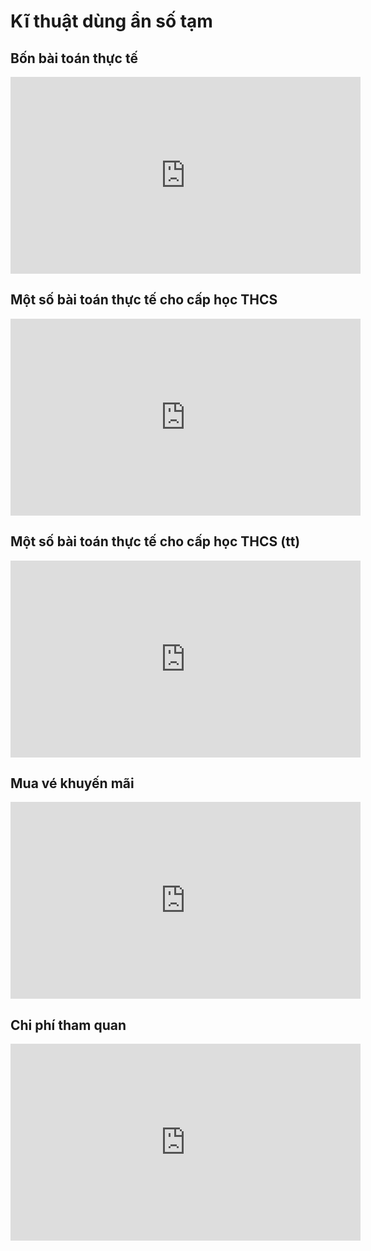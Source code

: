 # Kĩ thuật dùng ẩn số tạm
## Bốn bài toán thực tế
<iframe width="560" height="315" src="https://www.youtube.com/embed/KP8G7WaH1Zg?si=q4U1tB1wcLAFtD8j" title="YouTube video player" frameborder="0" allow="accelerometer; autoplay; clipboard-write; encrypted-media; gyroscope; picture-in-picture; web-share" referrerpolicy="strict-origin-when-cross-origin" allowfullscreen></iframe>

## Một số bài toán thực tế cho cấp học THCS
<iframe width="560" height="315" src="https://www.youtube.com/embed/KP8G7WaH1Zg?si=upCrdc88VzbuNYUJ" title="YouTube video player" frameborder="0" allow="accelerometer; autoplay; clipboard-write; encrypted-media; gyroscope; picture-in-picture; web-share" referrerpolicy="strict-origin-when-cross-origin" allowfullscreen></iframe>

## Một số bài toán thực tế cho cấp học THCS (tt)
<iframe width="560" height="315" src="https://www.youtube.com/embed/xUVZPn-yL6M?si=xI-5V3mVttAxa4hz" title="YouTube video player" frameborder="0" allow="accelerometer; autoplay; clipboard-write; encrypted-media; gyroscope; picture-in-picture; web-share" referrerpolicy="strict-origin-when-cross-origin" allowfullscreen></iframe>

## Mua vé khuyến mãi
<iframe width="560" height="315" src="https://www.youtube.com/embed/UOCaH1bhrw4?si=yelME6jKjcPqjCqF" title="YouTube video player" frameborder="0" allow="accelerometer; autoplay; clipboard-write; encrypted-media; gyroscope; picture-in-picture; web-share" referrerpolicy="strict-origin-when-cross-origin" allowfullscreen></iframe>

## Chi phí tham quan
<iframe width="560" height="315" src="https://www.youtube.com/embed/Up3hOH3TuYI?si=ks1HUkhPEYPFe1xJ" title="YouTube video player" frameborder="0" allow="accelerometer; autoplay; clipboard-write; encrypted-media; gyroscope; picture-in-picture; web-share" referrerpolicy="strict-origin-when-cross-origin" allowfullscreen></iframe>
